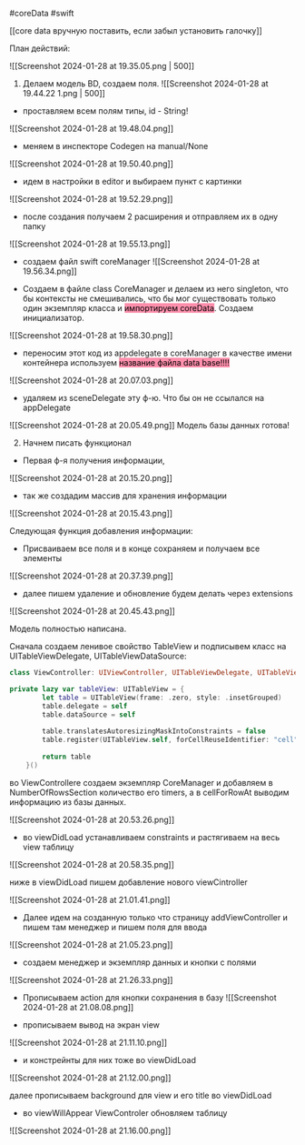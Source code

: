 #coreData #swift 

[[core data вручную поставить, если забыл установить галочку]]

План действий:

![[Screenshot 2024-01-28 at 19.35.05.png | 500]]



1.  Делаем модель BD, создаем поля.
![[Screenshot 2024-01-28 at 19.44.22 1.png | 500]]

- проставляем всем полям типы, id - String!

![[Screenshot 2024-01-28 at 19.48.04.png]]

- меняем в инспекторе Codegen на manual/None

![[Screenshot 2024-01-28 at 19.50.40.png]]


- идем в настройки в editor и выбираем пункт с картинки

![[Screenshot 2024-01-28 at 19.52.29.png]]

- после создания получаем 2 расширения и отправляем их в одну папку

![[Screenshot 2024-01-28 at 19.55.13.png]]

- создаем файл swift coreManager
![[Screenshot 2024-01-28 at 19.56.34.png]]

- Создаем в файле class CoreManager и делаем из него singleton, что бы контексты не смешивались, что бы мог существовать только один экземпляр класса и <mark style="background: #FF5582A6;">импортируем coreData</mark>. Создаем инициализатор.


![[Screenshot 2024-01-28 at 19.58.30.png]]

- переносим этот код из appdelegate в coreManager в качестве имени контейнера используем <mark style="background: #FF5582A6;">название файла data base!!!!</mark>


![[Screenshot 2024-01-28 at 20.07.03.png]]

- удаляем из sceneDelegate эту ф-ю. Что бы он не ссылался на appDelegate

![[Screenshot 2024-01-28 at 20.05.49.png]]
Модель базы данных готова!

2. Начнем писать функционал 
- Первая ф-я получения информации, 

![[Screenshot 2024-01-28 at 20.15.20.png]]

- так же создадим массив для хранения информации

![[Screenshot 2024-01-28 at 20.15.43.png]]

Следующая функция добавления информации:

- Присваиваем все поля и в конце сохраняем и получаем все элементы

![[Screenshot 2024-01-28 at 20.37.39.png]]

- далее пишем удаление и обновление будем делать через extensions 

![[Screenshot 2024-01-28 at 20.45.43.png]]

Модель полностью написана.

Сначала  создаем ленивое свойство TableView и подписывем класс на UITableViewDelegate, UITableViewDataSource:


```swift
class ViewController: UIViewController, UITableViewDelegate, UITableViewDataSource {
```

```swift
private lazy var tableView: UITableView = {
        let table = UITableView(frame: .zero, style: .insetGrouped)
        table.delegate = self
        table.dataSource = self
        
        table.translatesAutoresizingMaskIntoConstraints = false
        table.register(UITableView.self, forCellReuseIdentifier: "cell")
        
        return table
    }()
```

во ViewControllere создаем экземпляр CoreManager и добавляем в NumberOfRowsSection  количество его timers, а в cellForRowAt выводим информацию из базы данных.

![[Screenshot 2024-01-28 at 20.53.26.png]]

- во viewDidLoad устанавливаем constraints и растягиваем на весь view таблицу 

![[Screenshot 2024-01-28 at 20.58.35.png]]

ниже в viewDidLoad пишем добавление нового viewCintroller 

![[Screenshot 2024-01-28 at 21.01.41.png]]


- Далее идем на созданную только что страницу addViewController и пишем там менеджер и пишем поля для ввода

![[Screenshot 2024-01-28 at 21.05.23.png]]
- создаем менеджер и экземпляр данных и кнопки с полями

![[Screenshot 2024-01-28 at 21.26.33.png]]


- Прописываем action для кнопки сохранения в базу
![[Screenshot 2024-01-28 at 21.08.08.png]]
 

- прописываем вывод на экран view

![[Screenshot 2024-01-28 at 21.11.10.png]]


-  и констрейнты для них тоже во viewDidLoad 

![[Screenshot 2024-01-28 at 21.12.00.png]]

далее прописываем background для view и его title во viewDidLoad

- во viewWillAppear ViewControler обновляем таблицу 


![[Screenshot 2024-01-28 at 21.16.00.png]]

